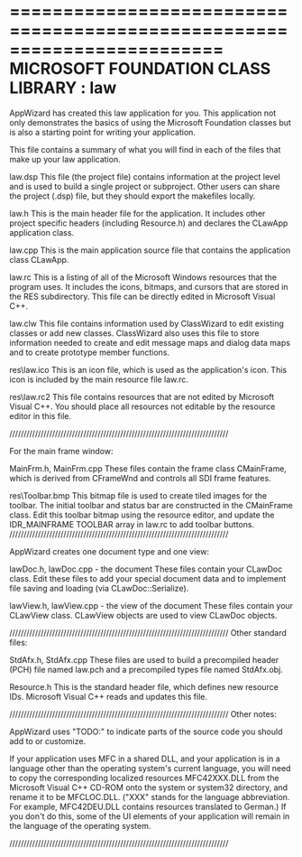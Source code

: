 ========================================================================
       MICROSOFT FOUNDATION CLASS LIBRARY : law
========================================================================


AppWizard has created this law application for you.  This application
not only demonstrates the basics of using the Microsoft Foundation classes
but is also a starting point for writing your application.

This file contains a summary of what you will find in each of the files that
make up your law application.

law.dsp
    This file (the project file) contains information at the project level and
    is used to build a single project or subproject. Other users can share the
    project (.dsp) file, but they should export the makefiles locally.

law.h
    This is the main header file for the application.  It includes other
    project specific headers (including Resource.h) and declares the
    CLawApp application class.

law.cpp
    This is the main application source file that contains the application
    class CLawApp.

law.rc
    This is a listing of all of the Microsoft Windows resources that the
    program uses.  It includes the icons, bitmaps, and cursors that are stored
    in the RES subdirectory.  This file can be directly edited in Microsoft
	Visual C++.

law.clw
    This file contains information used by ClassWizard to edit existing
    classes or add new classes.  ClassWizard also uses this file to store
    information needed to create and edit message maps and dialog data
    maps and to create prototype member functions.

res\law.ico
    This is an icon file, which is used as the application's icon.  This
    icon is included by the main resource file law.rc.

res\law.rc2
    This file contains resources that are not edited by Microsoft 
	Visual C++.  You should place all resources not editable by
	the resource editor in this file.



/////////////////////////////////////////////////////////////////////////////

For the main frame window:

MainFrm.h, MainFrm.cpp
    These files contain the frame class CMainFrame, which is derived from
    CFrameWnd and controls all SDI frame features.

res\Toolbar.bmp
    This bitmap file is used to create tiled images for the toolbar.
    The initial toolbar and status bar are constructed in the CMainFrame
    class. Edit this toolbar bitmap using the resource editor, and
    update the IDR_MAINFRAME TOOLBAR array in law.rc to add
    toolbar buttons.
/////////////////////////////////////////////////////////////////////////////

AppWizard creates one document type and one view:

lawDoc.h, lawDoc.cpp - the document
    These files contain your CLawDoc class.  Edit these files to
    add your special document data and to implement file saving and loading
    (via CLawDoc::Serialize).

lawView.h, lawView.cpp - the view of the document
    These files contain your CLawView class.
    CLawView objects are used to view CLawDoc objects.



/////////////////////////////////////////////////////////////////////////////
Other standard files:

StdAfx.h, StdAfx.cpp
    These files are used to build a precompiled header (PCH) file
    named law.pch and a precompiled types file named StdAfx.obj.

Resource.h
    This is the standard header file, which defines new resource IDs.
    Microsoft Visual C++ reads and updates this file.

/////////////////////////////////////////////////////////////////////////////
Other notes:

AppWizard uses "TODO:" to indicate parts of the source code you
should add to or customize.

If your application uses MFC in a shared DLL, and your application is 
in a language other than the operating system's current language, you
will need to copy the corresponding localized resources MFC42XXX.DLL
from the Microsoft Visual C++ CD-ROM onto the system or system32 directory,
and rename it to be MFCLOC.DLL.  ("XXX" stands for the language abbreviation.
For example, MFC42DEU.DLL contains resources translated to German.)  If you
don't do this, some of the UI elements of your application will remain in the
language of the operating system.

/////////////////////////////////////////////////////////////////////////////
